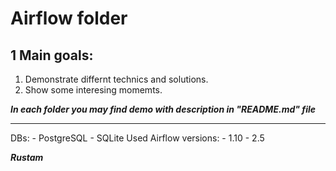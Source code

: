 # Airflow folder

## 1 Main goals:

1. Demonstrate differnt technics and solutions.
2. Show some interesing momemts.

***In each folder you may find demo with description in "README.md" file***

---

DBs: 
    - PostgreSQL
    - SQLite
Used Airflow versions:
    - 1.10
    - 2.5


***Rustam***
